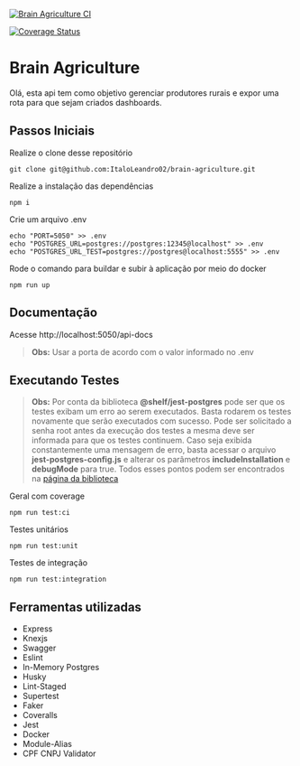 [![Brain Agriculture CI](https://github.com/ItaloLeandro02/brain-agriculture/actions/workflows/ci.yml/badge.svg?branch=main)](https://github.com/ItaloLeandro02/brain-agriculture/actions/workflows/ci.yml)

[![Coverage Status](https://coveralls.io/repos/github/ItaloLeandro02/brain-agriculture/badge.svg?branch=main)](https://coveralls.io/github/ItaloLeandro02/brain-agriculture?branch=main)

# Brain Agriculture

Olá, esta api tem como objetivo gerenciar produtores rurais e expor uma rota para que sejam criados dashboards.


## Passos Iniciais

Realize o clone desse repositório

    git clone git@github.com:ItaloLeandro02/brain-agriculture.git

 Realize a instalação das dependências


    npm i

 Crie um arquivo .env


    echo "PORT=5050" >> .env
    echo "POSTGRES_URL=postgres://postgres:12345@localhost" >> .env
    echo "POSTGRES_URL_TEST=postgres://postgres@localhost:5555" >> .env

Rode o comando para buildar e subir à aplicação por meio do docker

    npm run up

## Documentação

Acesse http://localhost:5050/api-docs

> **Obs:** Usar a porta de acordo com o valor informado no .env

## Executando Testes

> **Obs:** Por conta da biblioteca **@shelf/jest-postgres** pode ser que os testes exibam um erro ao serem executados. Basta rodarem os testes novamente que serão executados com sucesso. Pode ser solicitado a senha root antes da execução dos testes a mesma deve ser informada para que os testes continuem. Caso seja exibida constantemente uma mensagem de erro, basta acessar o arquivo **jest-postgres-config.js** e alterar os parâmetros **includeInstallation** e **debugMode** para true. Todos esses pontos podem ser encontrados na [página da biblioteca](https://github.com/shelfio/jest-postgres)

Geral com coverage

    npm run test:ci

Testes unitários

    npm run test:unit

Testes de integração

    npm run test:integration

## Ferramentas utilizadas
 - Express
 - Knexjs
 - Swagger
 - Eslint
 - In-Memory Postgres
 - Husky
 - Lint-Staged
 - Supertest
 - Faker
 - Coveralls
 - Jest
 - Docker
 - Module-Alias
 - CPF CNPJ Validator
